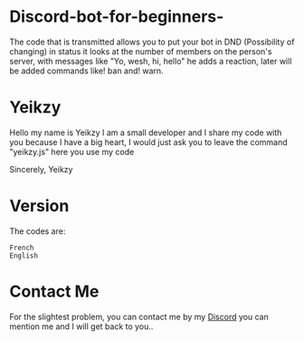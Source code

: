 # Discord-bot-for-beginners-
The code that is transmitted allows you to put your bot in DND (Possibility of changing) in status it looks at the number of members on the person's server, with messages like "Yo, wesh, hi, hello" he adds a reaction, later will be added commands like! ban and! warn.

# Yeikzy 

Hello my name is Yeikzy I am a small developer and I share my code with you because I have a big heart, I would just ask you to leave the command "yeikzy.js" here you use my code

Sincerely, Yeikzy

# Version 


The codes are:
```
French
English
```

# Contact Me

For the slightest problem, you can contact me by my [Discord](https://discord.gg/W7cY7FH) you can mention me and I will get back to you..
